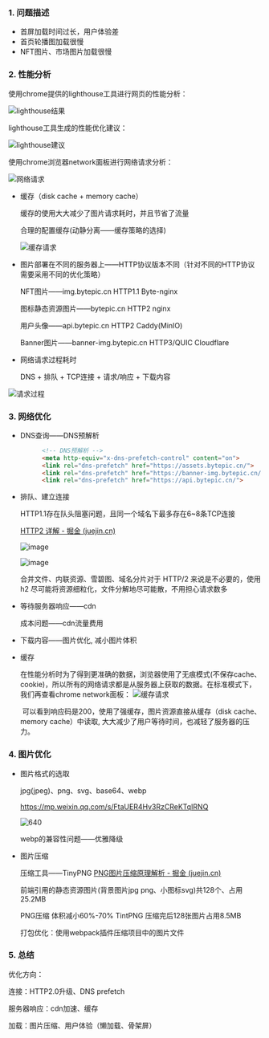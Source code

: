 ### 1. 问题描述

- 首屏加载时间过长，用户体验差
- 首页轮播图加载很慢
- NFT图片、市场图片加载很慢

### 2. 性能分析

使用chrome提供的lighthouse工具进行网页的性能分析：

![lighthouse结果](https://picture-1305610595.cos.ap-guangzhou.myqcloud.com/202401161701579.png)

lighthouse工具生成的性能优化建议：

![lighthouse建议](https://picture-1305610595.cos.ap-guangzhou.myqcloud.com/202401161702084.png)

使用chrome浏览器network面板进行网络请求分析：

![网络请求](https://picture-1305610595.cos.ap-guangzhou.myqcloud.com/202401161702021.png)

- 缓存（disk cache + memory cache）

  缓存的使用大大减少了图片请求耗时，并且节省了流量

  合理的配置缓存(动静分离——缓存策略的选择)

  ![缓存请求](https://picture-1305610595.cos.ap-guangzhou.myqcloud.com/202401261735637.png)

- 图片部署在不同的服务器上——HTTP协议版本不同（针对不同的HTTP协议需要采用不同的优化策略）

  NFT图片——img.bytepic.cn HTTP1.1 Byte-nginx

  图标静态资源图片——bytepic.cn HTTP2 nginx

  用户头像——api.bytepic.cn HTTP2 Caddy(MinIO)

  Banner图片——banner-img.bytepic.cn HTTP3/QUIC Cloudflare

- 网络请求过程耗时

  DNS + 排队 + TCP连接 + 请求/响应 + 下载内容

![请求过程](https://picture-1305610595.cos.ap-guangzhou.myqcloud.com/202401261735584.png)

### 3. 网络优化

- DNS查询——DNS预解析

  ```html
  		<!-- DNS预解析 -->
  		<meta http-equiv="x-dns-prefetch-control" content="on">
  		<link rel="dns-prefetch" href="https://assets.bytepic.cn/">
  		<link rel="dns-prefetch" href="https://banner-img.bytepic.cn/">
  		<link rel="dns-prefetch" href="https://api.bytepic.cn/">
  ```

- 排队、建立连接

  HTTP1.1存在队头阻塞问题，且同一个域名下最多存在6~8条TCP连接

  [HTTP2 详解 - 掘金 (juejin.cn)](https://juejin.cn/post/6844903667569541133)

  ![image](https://p1-jj.byteimg.com/tos-cn-i-t2oaga2asx/gold-user-assets/2018/8/31/1658dc55395175fd~tplv-t2oaga2asx-zoom-in-crop-mark:3024:0:0:0.awebp)

  ![image](https://p1-jj.byteimg.com/tos-cn-i-t2oaga2asx/gold-user-assets/2018/8/31/1658dc553efe90bb~tplv-t2oaga2asx-zoom-in-crop-mark:3024:0:0:0.awebp)

  合并文件、内联资源、雪碧图、域名分片对于 HTTP/2 来说是不必要的，使用 h2 尽可能将资源细粒化，文件分解地尽可能散，不用担心请求数多

- 等待服务器响应——cdn

  成本问题——cdn流量费用

- 下载内容——图片优化, 减小图片体积

- 缓存

  ​	在性能分析时为了得到更准确的数据，浏览器使用了无痕模式(不保存cache、cookie)，所以所有的网络请求都是从服务器上获取的数据。在标准模式下，我们再查看chrome network面板：
  ![缓存请求](https://picture-1305610595.cos.ap-guangzhou.myqcloud.com/202401261736259.png)

  ​	可以看到响应码是200，使用了强缓存，图片资源直接从缓存（disk cache、memory cache）中读取, 大大减少了用户等待时间，也减轻了服务器的压力。

### 4. 图片优化

- 图片格式的选取

  jpg(jpeg)、png、svg、base64、webp

  https://mp.weixin.qq.com/s/FtaUER4Hv3RzCReKTqIRNQ

  ![640](https://picture-1305610595.cos.ap-guangzhou.myqcloud.com/202401261736770.png)

  webp的兼容性问题——优雅降级

- 图片压缩

  压缩工具——TinyPNG [PNG图片压缩原理解析 - 掘金 (juejin.cn)](https://juejin.cn/post/6844903798658318343)

  前端引用的静态资源图片(背景图片jpg png、小图标svg)共128个、占用25.2MB

  PNG压缩 体积减小60%-70% TintPNG 压缩完后128张图片占用8.5MB

  打包优化：使用webpack插件压缩项目中的图片文件

### 5. 总结

优化方向：

连接：HTTP2.0升级、DNS prefetch

服务器响应：cdn加速、缓存

加载：图片压缩、用户体验（懒加载、骨架屏）